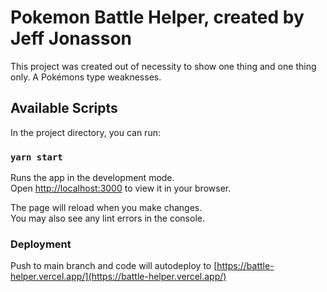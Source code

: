 # Pokemon Battle Helper, created by Jeff Jonasson

This project was created out of necessity to show one thing and one thing only. A Pokémons type weaknesses.

## Available Scripts

In the project directory, you can run:

### `yarn start`

Runs the app in the development mode.\
Open [http://localhost:3000](http://localhost:3000) to view it in your browser.

The page will reload when you make changes.\
You may also see any lint errors in the console.

### Deployment

Push to main branch and code will autodeploy to [https://battle-helper.vercel.app/](https://battle-helper.vercel.app/)
